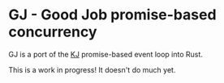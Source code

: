 # GJ - Good Job promise-based concurrency

GJ is a port of the [KJ](https://capnproto.org/cxxrpc.html#kj-concurrency-framework)
promise-based event loop into Rust.

This is a work in progress! It doesn't do much yet.